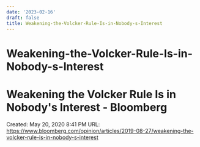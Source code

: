 ```yaml
---
date: '2023-02-16'
draft: false
title: Weakening-the-Volcker-Rule-Is-in-Nobody-s-Interest
---
```


# Weakening-the-Volcker-Rule-Is-in-Nobody-s-Interest

# Weakening the Volcker Rule Is in Nobody's Interest - Bloomberg
Created: May 20, 2020 8:41 PM
URL: https://www.bloomberg.com/opinion/articles/2019-08-27/weakening-the-volcker-rule-is-in-nobody-s-interest
